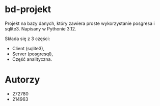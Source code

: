 # bd-projekt
Projekt na bazy danych, który zawiera proste wykorzystanie posgresa i sqlite3. Napisany w Pythonie 3.12.

Składa się z 3 części:
- Client (sqlite3),
- Server (posgresql),
- Część analityczna.

# Autorzy
- 272780
- 214963
